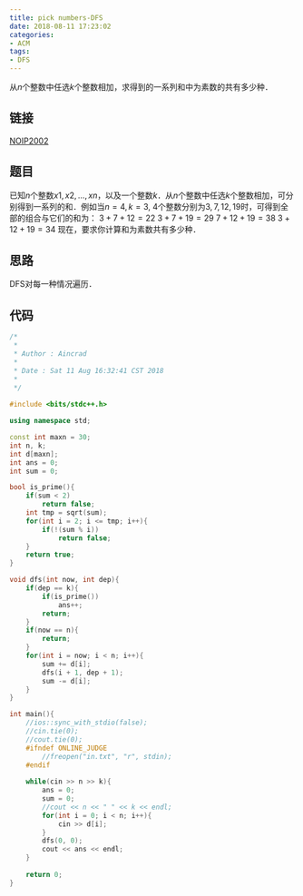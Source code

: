 ```yaml
---
title: pick numbers-DFS
date: 2018-08-11 17:23:02
categories:
- ACM
tags:
- DFS
---
```

从$n$个整数中任选$k$个整数相加，求得到的一系列和中为素数的共有多少种．
<!-- more -->
## 链接
[NOIP2002](http://acmoj.shu.edu.cn/problem/264/)
## 题目
已知$n$个整数$x1, x2,...,xn$，以及一个整数$k$．从$n$个整数中任选$k$个整数相加，可分别得到一系列的和．例如当$n = 4, k = 3$, $4$个整数分别为$3, 7, 12, 19$时，可得到全部的组合与它们的和为：
$3 + 7 + 12 = 22$
$3 + 7 + 19 = 29$
$7 + 12 + 19 = 38$
$3 + 12 + 19 = 34$
现在，要求你计算和为素数共有多少种．
## 思路
DFS对每一种情况遍历．
## 代码
```C++
/*
 *
 * Author : Aincrad
 *
 * Date : Sat 11 Aug 16:32:41 CST 2018
 *
 */
 
#include <bits/stdc++.h>

using namespace std;

const int maxn = 30;
int n, k;
int d[maxn];
int ans = 0;
int sum = 0;

bool is_prime(){
    if(sum < 2)
        return false;
    int tmp = sqrt(sum);
    for(int i = 2; i <= tmp; i++){
        if(!(sum % i)) 
            return false;
    }
    return true;
}

void dfs(int now, int dep){
    if(dep == k){
        if(is_prime())
            ans++;
        return;
    }
    if(now == n){
        return;
    }
    for(int i = now; i < n; i++){
        sum += d[i];
        dfs(i + 1, dep + 1);
        sum -= d[i];
    }
}

int main(){
    //ios::sync_with_stdio(false);
    //cin.tie(0);
    //cout.tie(0);
    #ifndef ONLINE_JUDGE
        //freopen("in.txt", "r", stdin);
    #endif
    
    while(cin >> n >> k){
        ans = 0;
        sum = 0;
        //cout << n << " " << k << endl;
        for(int i = 0; i < n; i++){
            cin >> d[i];
        }
        dfs(0, 0);
        cout << ans << endl;
    }
    
    return 0;
}
```

